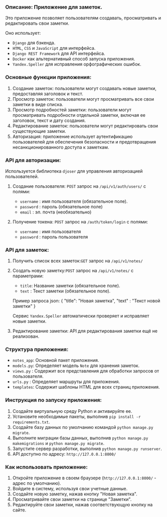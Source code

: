 ### Описание: Приложение для заметок. 
Это приложение позволяет пользователям создавать, просматривать и редактировать свои заметки.

Оно использует:
- `Django` для бэкенда.
- `HTML`, `CSS` и `JavaScript` для интерфейса.
- `Django REST Framework` для API интерфейса.
- `Docker` как альтернативный способ запуска приложения.
- `Yandex.Speller` для исправления орфографических ошибок.


### Основные функции приложения:
1. Создание заметок: пользователи могут создавать новые заметки, предоставляя заголовок и текст. 
2. Просмотр заметок: пользователи могут просматривать все свои заметки в виде списка. 
3. Просмотр подробностей заметки: пользователи могут просматривать подробности отдельной заметки, включая ее заголовок, текст и дату создания. 
4. Редактирование заметок: пользователи могут редактировать свои существующие заметки. 
5. Авторизация: приложение использует аутентификацию пользователей для обеспечения безопасности и предотвращения несанкционированного доступа к заметкам.


### API для авторизации:
Используется библиотека `djoser` для управления авторизацией пользователей.

1. Создание пользователя: `POST` запрос на `/api/v1/auth/users/` с полями:
   - `username` : имя пользователя (обязательное поле).
   - `password` : пароль (обязательное поле)
   - `email`    : эл. почта (необязательно)

2. Получение токена: `POST` запрос на `/auth/token/login` с полями:
   - `username` : имя пользователя
   - `password` : пароль пользователя


### API для заметок:
1. Получить список всех заметок:`GET` запрос на `/api/v1/notes/`

2. Создать новую заметку:`POST` запрос на `/api/v1/notes/` с параметрами:

   - `title`: Название заметки (обязательное поле).
   - `text` : Текст заметки (обязательное поле).

    Пример запроса json:
        {
           "title": "Новая заметка",
           "text" : "Текст новой заметки"
        } 

    Сервис `Yandex.Speller` автоматически проверяет и исправляет новые заметки.
3. Редактирование заметки: API для редактирования заметки ещё не реализован.


### Структура приложения:
- `notes_app`: Основной пакет приложения.
- `models.py`: Определяет модель `Note` для хранения заметок.
- `views.py` : Содержит все представления для обработки запросов от пользователя.
- `urls.py`  : Определяет маршруты для приложения.
- `templates`: Содержит шаблоны HTML для всех страниц приложения.


### Инструкция по запуску приложения:
1. Создайте виртуальную среду Python и активируйте ее.
2. Установите необходимые пакеты, выполнив `pip install -r requirements.txt`.
3. Создайте базу данных по умолчанию командой `python manage.py migrate`.
4. Выполните миграции базы данных, выполнив `python manage.py makemigrations` и `python manage.py migrate`.
5. Запустите сервер разработки, выполнив `python manage.py runserver`.
6. API доступно по адресу: `http://127.0.0.1:8000/`


### Как использовать приложение:
1. Откройте приложение в своем браузере (`http://127.0.0.1:8000/` - адрес по умолчанию).
2. Войдите в систему, используя свои учетные данные.
3. Создайте новую заметку, нажав кнопку "Новая заметка".
4. Просматривайте свои заметки на странице "Заметки".
5. Редактируйте свои заметки, нажав соответствующую кнопку на сайте.